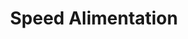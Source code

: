 ---
title: "Speed Alimentation"
url: /paray-vieille-poste/speed-alimentation/
shop: Lebensmittel
---